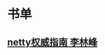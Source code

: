# 书单

## [netty权威指南 李林峰](https://github.com/chudingkun/readerBox/blob/master/books/netty/netty%E6%9D%83%E5%A8%81%E6%8C%87%E5%8D%97.md)